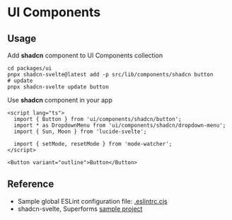 # UI Components

## Usage

Add **shadcn** component to UI Components collection

```shell
cd packages/ui
pnpx shadcn-svelte@latest add -p src/lib/components/shadcn button
# update
pnpx shadcn-svelte update button
```

Use **shadcn** component in your app

```svelte
<script lang="ts">
  import { Button } from 'ui/components/shadcn/button';
  import * as DropdownMenu from 'ui/components/shadcn/dropdown-menu';
  import { Sun, Moon } from 'lucide-svelte';

  import { setMode, resetMode } from 'mode-watcher';
</script>

<Button variant="outline">Button</Button>
```

## Reference

- Sample global ESLint configuration file: [.eslintrc.cjs](https://gist.github.com/huntabyte/b73073a93a7a664f3cbad7c50376c9c9)
- shadcn-svelte, Superforms [sample project](https://github.com/delay/sveltekit-auth)
